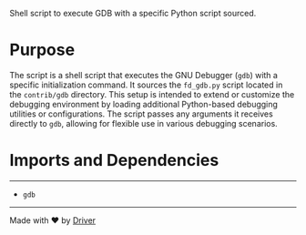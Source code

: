 <!--------------------------------------------------------------------------------->
<!-- IMPORTANT: This file is auto-generated by Driver (https://driver.ai). -------->
<!-- Manual edits may be overwritten on future commits. --------------------------->
<!--------------------------------------------------------------------------------->

Shell script to execute GDB with a specific Python script sourced.

# Purpose
The script is a shell script that executes the GNU Debugger (`gdb`) with a specific initialization command. It sources the `fd_gdb.py` script located in the `contrib/gdb` directory. This setup is intended to extend or customize the debugging environment by loading additional Python-based debugging utilities or configurations. The script passes any arguments it receives directly to `gdb`, allowing for flexible use in various debugging scenarios.
# Imports and Dependencies

---
- `gdb`



---
Made with ❤️ by [Driver](https://www.driver.ai/)